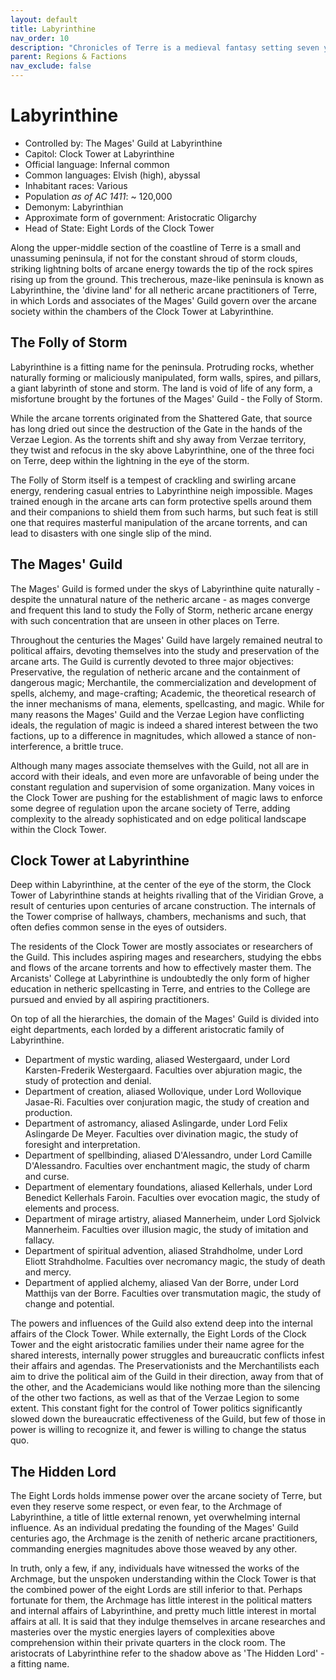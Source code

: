 ```yaml
---
layout: default
title: Labyrinthine
nav_order: 10
description: "Chronicles of Terre is a medieval fantasy setting seven years in the writing, currently for dungeons & dragons 5th edition."
parent: Regions & Factions
nav_exclude: false
---
```


# Labyrinthine

- Controlled by: The Mages' Guild at Labyrinthine
- Capitol: Clock Tower at Labyrinthine
- Official language: Infernal common
- Common languages: Elvish (high), abyssal
- Inhabitant races: Various
- Population *as of AC 1411*: ~ 120,000
- Demonym: Labyrinthian
- Approximate form of government: Aristocratic Oligarchy
- Head of State: Eight Lords of the Clock Tower

Along the upper-middle section of the coastline of Terre is a small and unassuming peninsula, if not for the constant shroud of storm clouds, striking lightning bolts of arcane energy towards the tip of the rock spires rising up from the ground. This trecherous, maze-like peninsula is known as Labyrinthine, the 'divine land' for all netheric arcane practitioners of Terre, in which Lords and associates of the Mages' Guild govern over the arcane society within the chambers of the Clock Tower at Labyrinthine.

## The Folly of Storm

Labyrinthine is a fitting name for the peninsula. Protruding rocks, whether naturally forming or maliciously manipulated, form walls, spires, and pillars, a giant labyrinth of stone and storm. The land is void of life of any form, a misfortune brought by the fortunes of the Mages' Guild - the Folly of Storm.

While the arcane torrents originated from the Shattered Gate, that source has long dried out since the destruction of the Gate in the hands of the Verzae Legion. As the torrents shift and shy away from Verzae territory, they twist and refocus in the sky above Labyrinthine, one of the three foci on Terre, deep within the lightning in the eye of the storm. 

The Folly of Storm itself is a tempest of crackling and swirling arcane energy, rendering casual entries to Labyrinthine neigh impossible. Mages trained enough in the arcane arts can form protective spells around them and their companions to shield them from such harms, but such feat is still one that requires masterful manipulation of the arcane torrents, and can lead to disasters with one single slip of the mind.

## The Mages' Guild

The Mages' Guild is formed under the skys of Labyrinthine quite naturally - despite the unnatural nature of the netheric arcane - as mages converge and frequent this land to study the Folly of Storm, netheric arcane energy with such concentration that are unseen in other places on Terre.

Throughout the centuries the Mages' Guild have largely remained neutral to political affairs, devoting themselves into the study and preservation of the arcane arts. The Guild is currently devoted to three major objectives: Preservative, the regulation of netheric arcane and the containment of dangerous magic; Merchantile, the commercialization and development of spells, alchemy, and mage-crafting; Academic, the theoretical research of the inner mechanisms of mana, elements, spellcasting, and magic. While for many reasons the Mages' Guild and the Verzae Legion have conflicting ideals, the regulation of magic is indeed a shared interest between the two factions, up to a difference in magnitudes, which allowed a stance of non-interference, a brittle truce.

Although many mages associate themselves with the Guild, not all are in accord with their ideals, and even more are unfavorable of being under the constant regulation and supervision of some organization. Many voices in the Clock Tower are pushing for the establishment of magic laws to enforce some degree of regulation upon the arcane society of Terre, adding complexity to the already sophisticated and on edge political landscape within the Clock Tower.

## Clock Tower at Labyrinthine

Deep within Labyrinthine, at the center of the eye of the storm, the Clock Tower of Labyrinthine stands at heights rivalling that of the Viridian Grove, a result of centuries upon centuries of arcane construction. The internals of the Tower comprise of hallways, chambers, mechanisms and such, that often defies common sense in the eyes of outsiders. 

The residents of the Clock Tower are mostly associates or researchers of the Guild. This includes aspiring mages and researchers, studying the ebbs and flows of the arcane torrents and how to effectively master them. The Arcanists' College at Labyrinthine is undoubtedly the only form of higher education in netheric spellcasting in Terre, and entries to the College are pursued and envied by all aspiring practitioners.

On top of all the hierarchies, the domain of the Mages' Guild is divided into eight departments, each lorded by a different aristocratic family of Labyrinthine. 
- Department of mystic warding, aliased Westergaard, under Lord Karsten-Frederik Westergaard. Faculties over abjuration magic, the study of protection and denial.
- Department of creation, aliased Wollovique, under Lord Wollovique Jasae-Ri. Faculties over conjuration magic, the study of creation and production.
- Department of astromancy, aliased Aslingarde, under Lord Felix Aslingarde De Meyer. Faculties over divination magic, the study of foresight and interpretation.
- Department of spellbinding, aliased D'Alessandro, under Lord Camille D'Alessandro. Faculties over enchantment magic, the study of charm and curse.
- Department of elementary foundations, aliased Kellerhals, under Lord Benedict Kellerhals Faroin. Faculties over evocation magic, the study of elements and process.
- Department of mirage artistry, aliased Mannerheim, under Lord Sjolvick Mannerheim. Faculties over illusion magic, the study of imitation and fallacy.
- Department of spiritual advention, aliased Strahdholme, under Lord Eliott Strahdholme. Faculties over necromancy magic, the study of death and mercy.
- Department of applied alchemy, aliased Van der Borre, under Lord Matthijs van der Borre. Faculties over transmutation magic, the study of change and potential.

The powers and influences of the Guild also extend deep into the internal affairs of the Clock Tower. While externally, the Eight Lords of the Clock Tower and the eight aristocratic families under their name agree for the shared interests, internally power struggles and bureaucratic conflicts infest their affairs and agendas. The Preservationists and the Merchantilists each aim to drive the political aim of the Guild in their direction, away from that of the other, and the Academicians would like nothing more than the silencing of the other two factions, as well as that of the Verzae Legion to some extent. This constant fight for the control of Tower politics significantly slowed down the bureaucratic effectiveness of the Guild, but few of those in power is willing to recognize it, and fewer is willing to change the status quo.

## The Hidden Lord

The Eight Lords holds immense power over the arcane society of Terre, but even they reserve some respect, or even fear, to the Archmage of Labyrinthine, a title of little external renown, yet overwhelming internal influence. As an individual predating the founding of the Mages' Guild centuries ago, the Archmage is the zenith of netheric arcane practitioners, commanding energies magnitudes above those weaved by any other.

In truth, only a few, if any, individuals have witnessed the works of the Archmage, but the unspoken understanding within the Clock Tower is that the combined power of the eight Lords are still inferior to that. Perhaps fortunate for them, the Archmage has little interest in the political matters and internal affairs of Labyrinthine, and pretty much little interest in mortal affairs at all. It is said that they indulge themselves in arcane researches and masteries over the mystic energies layers of complexities above comprehension within their private quarters in the clock room. The aristocrats of Labyrinthine refer to the shadow above as 'The Hidden Lord' - a fitting name.